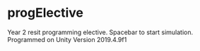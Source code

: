 # progElective
Year 2 resit programming elective. Spacebar to start simulation. Programmed on Unity Version 2019.4.9f1
